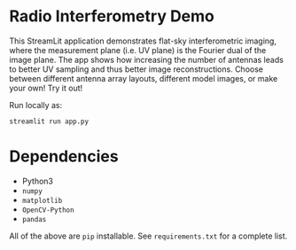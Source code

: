 # Radio Interferometry Demo

This StreamLit application demonstrates flat-sky interferometric imaging, where the measurement plane (i.e. UV plane) is the Fourier dual of the image plane. The app shows how increasing the number of antennas leads to better UV sampling and thus better image reconstructions. Choose between different antenna array layouts, different model images, or make your own! Try it out!

Run locally as:
```
streamlit run app.py
```

# Dependencies
* Python3
* `numpy`
* `matplotlib`
* `OpenCV-Python`
* `pandas`

All of the above are `pip` installable. See `requirements.txt` for a complete list.
